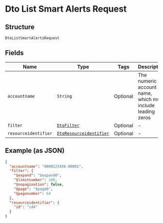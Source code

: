 
# Dto List Smart Alerts Request

## Structure

`DtoListSmartAlertsRequest`

## Fields

| Name | Type | Tags | Description |
|  --- | --- | --- | --- |
| `accountname` | `String` | Optional | The numeric account name, which must include leading zeros |
| `filter` | [`DtoFilter`](../../doc/models/dto-filter.md) | Optional | - |
| `resourceidentifier` | [`DtoResourceidentifier`](../../doc/models/dto-resourceidentifier.md) | Optional | - |

## Example (as JSON)

```json
{
  "accountname": "0000123456-00001",
  "filter": {
    "$expand": "$expand0",
    "$limitnumber": 100,
    "$nopagination": false,
    "$page": "$page0",
    "$pagenumber": 64
  },
  "resourceidentifier": {
    "id": "id4"
  }
}
```

